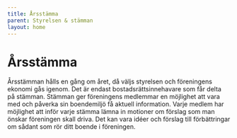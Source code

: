 ```yaml
---
title: Årsstämma
parent: Styrelsen & stämman
layout: home
---
```


# Årsstämma

Årsstämman hålls en gång om året, då väljs styrelsen och föreningens ekonomi gås igenom. Det är endast bostadsrättsinnehavare som får delta på stämman. Stämman ger föreningens medlemmar en möjlighet att vara med och påverka sin boendemiljö få aktuell information. Varje medlem har möjlighet att inför varje stämma lämna in motioner om förslag som man önskar föreningen skall driva. Det kan vara idéer och förslag till förbättringar om sådant som rör ditt boende i föreningen.